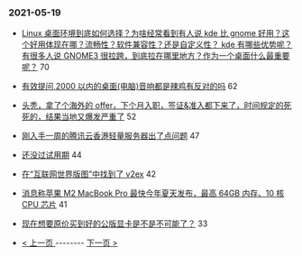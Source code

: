 ### 2021-05-19 
- [Linux 桌面环境到底如何选择？为啥经常看到有人说 kde 比 gnome 好用？这个好用体现在哪？流畅性？软件兼容性？还是自定义性？ kde 有哪些优势呢？有很多人说 GNOME3 很拉跨，到底拉在哪里地方？作为一个桌面什么最重要呢？](https://www.v2ex.com/t/777797) 70
- [有效提问,2000 以内的桌面(电脑)音响都是辣鸡有反对的吗](https://www.v2ex.com/t/777773) 62
- [头秃，拿了个海外的 offer，下个月入职，签证&准入都下来了，时间规定的死死的，结果当地又爆发严重了](https://www.v2ex.com/t/777779) 52
- [刚入手一周的腾讯云香港轻量服务器出了点问题](https://www.v2ex.com/t/777843) 47
- [还没过试用期](https://www.v2ex.com/t/777910) 44
- [在“互联网世界版图”中找到了 v2ex](https://www.v2ex.com/t/777889) 42
- [消息称苹果 M2 MacBook Pro 最快今年夏天发布，最高 64GB 内存、10 核 CPU 芯片](https://www.v2ex.com/t/777817) 41
- [现在想要原价买到好的公版显卡是不是不可能了？](https://www.v2ex.com/t/777816) 33 

- [ < 上一页 ](https://github.com/able8/v2ex-hot-record/blob/master/2021-05-18.md) -------- [ 下一页 > ](https://github.com/able8/v2ex-hot-record/blob/master/2021-05-20.md)